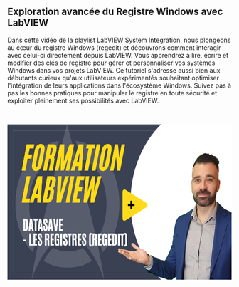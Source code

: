 <h2 dir="auto" id="h_204237571151655104512005">Exploration avanc&eacute;e du Registre Windows avec LabVIEW</h2>
<p dir="auto">Dans cette vid&eacute;o de la playlist LabVIEW System Integration, nous plongeons au c&oelig;ur du registre Windows (regedit) et d&eacute;couvrons comment interagir avec celui-ci directement depuis LabVIEW. Vous apprendrez &agrave; lire, &eacute;crire et modifier des cl&eacute;s de registre pour g&eacute;rer et personnaliser vos syst&egrave;mes Windows dans vos projets LabVIEW. Ce tutoriel s'adresse aussi bien aux d&eacute;butants curieux qu'aux utilisateurs exp&eacute;riment&eacute;s souhaitant optimiser l'int&eacute;gration de leurs applications dans l'&eacute;cosyst&egrave;me Windows. Suivez pas &agrave; pas les bonnes pratiques pour manipuler le registre en toute s&eacute;curit&eacute; et exploiter pleinement ses possibilit&eacute;s avec LabVIEW.</p>
<p dir="auto"><br /><span></span></p>
<p dir="auto"><a href="https://youtu.be/yrX7ISNwCPk"><img src="https://github.com/Technologies-de-France/Formation-LabVIEW/blob/main/L%20-%202%20-%20DataSave%20-%20Regedit/Les%20registres%20(Regedit).png?raw=true" alt="" width="620" height="349" /></a></p>
<p>&nbsp;</p>
<p></p>
<p></p>
